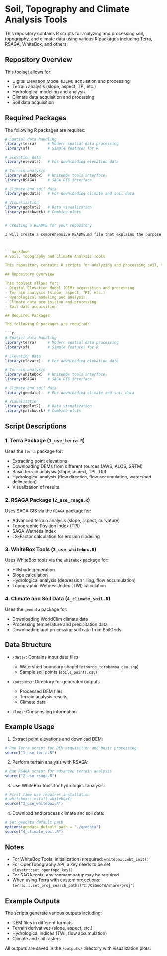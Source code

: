 # Soil, Topography and Climate Analysis Tools

This repository contains R scripts for analyzing and processing soil, topography, and climate data using various R packages including Terra, RSAGA, WhiteBox, and others.

## Repository Overview

This toolset allows for:
- Digital Elevation Model (DEM) acquisition and processing
- Terrain analysis (slope, aspect, TPI, etc.)
- Hydrological modeling and analysis
- Climate data acquisition and processing
- Soil data acquisition

## Required Packages

The following R packages are required:

```r
# Spatial data handling
library(terra)     # Modern spatial data processing
library(sf)        # Simple features for R

# Elevation data
library(elevatr)   # For downloading elevation data

# Terrain analysis
library(whitebox)  # WhiteBox tools interface
library(RSAGA)     # SAGA GIS interface

# Climate and soil data
library(geodata)   # For downloading climate and soil data

# Visualization
library(ggplot2)   # Data visualization
library(patchwork) # Combine plots


# Creating a README for your repository

I will create a comprehensive README.md file that explains the purpose, structure, and usage of the tools implemented for soil, topography, and climate analysis.



```markdown
# Soil, Topography and Climate Analysis Tools

This repository contains R scripts for analyzing and processing soil, topography, and climate data using various R packages including Terra, RSAGA, WhiteBox, and others.

## Repository Overview

This toolset allows for:
- Digital Elevation Model (DEM) acquisition and processing
- Terrain analysis (slope, aspect, TPI, etc.)
- Hydrological modeling and analysis
- Climate data acquisition and processing
- Soil data acquisition

## Required Packages

The following R packages are required:

```r
# Spatial data handling
library(terra)     # Modern spatial data processing
library(sf)        # Simple features for R

# Elevation data
library(elevatr)   # For downloading elevation data

# Terrain analysis
library(whitebox)  # WhiteBox tools interface
library(RSAGA)     # SAGA GIS interface

# Climate and soil data
library(geodata)   # For downloading climate and soil data

# Visualization
library(ggplot2)   # Data visualization
library(patchwork) # Combine plots
```

## Script Descriptions

### 1. Terra Package (`1_use_terra.R`)

Uses the `terra` package for:
- Extracting point elevations
- Downloading DEMs from different sources (AWS, ALOS, SRTM)
- Basic terrain analysis (slope, aspect, TPI, TRI)
- Hydrological analysis (flow direction, flow accumulation, watershed delineation)
- Visualization of results

### 2. RSAGA Package (`2_use_rsaga.R`) 

Uses SAGA GIS via the `RSAGA` package for:
- Advanced terrain analysis (slope, aspect, curvature)
- Topographic Position Index (TPI)
- SAGA Wetness Index
- LS-Factor calculation for erosion modeling

### 3. WhiteBox Tools (`3_use_whitebox.R`)

Uses WhiteBox tools via the `whitebox` package for:
- Hillshade generation
- Slope calculation
- Hydrological analysis (depression filling, flow accumulation)
- Topographic Wetness Index (TWI) calculation

### 4. Climate and Soil Data (`4_climate_soil.R`)

Uses the `geodata` package for:
- Downloading WorldClim climate data
- Processing temperature and precipitation data
- Downloading and processing soil data from SoilGrids

## Data Structure

- `/data/`: Contains input data files
  - Watershed boundary shapefile (`borde_torobamba_geo.shp`)
  - Sample soil points (`soils_points.csv`)
  
- `/outputs/`: Directory for generated outputs
  - Processed DEM files
  - Terrain analysis results
  - Climate data
  
- `/log/`: Contains log information

## Example Usage

1. Extract point elevations and download DEM:
```r
# Run Terra script for DEM acquisition and basic processing
source("1_use_terra.R")
```

2. Perform terrain analysis with RSAGA:
```r
# Run RSAGA script for advanced terrain analysis
source("2_use_rsaga.R")
```

3. Use WhiteBox tools for hydrological analysis:
```r
# First time use requires installation
# whitebox::install_whitebox()
source("3_use_whitebox.R")
```

4. Download and process climate and soil data:
```r
# Set geodata default path
options(geodata_default_path = "./geodata")
source("4_climate_soil.R")
```

## Notes

- For WhiteBox Tools, initialization is required: `whitebox::wbt_init()`
- For OpenTopography API, a key needs to be set: `elevatr::set_opentopo_key()`
- For SAGA tools, environment setup may be required
- When using Terra with custom projections: `terra:::.set_proj_search_paths("C:/OSGeo4W/share/proj")`

## Example Outputs

The scripts generate various outputs including:
- DEM files in different formats
- Terrain derivatives (slope, aspect, etc.)
- Hydrological indices (TWI, flow accumulation)
- Climate and soil rasters

All outputs are saved in the `/outputs/` directory with visualization plots.